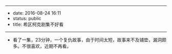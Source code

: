 - --
- date: 2016-08-24 16:11
- status: public
- title: 希区柯克剧集不好看
- --
- 看了一集，23分钟，一个复仇故事，由于时间太短，故事来不及铺垫，漏洞颇多。不很喜欢，近期不再看。

